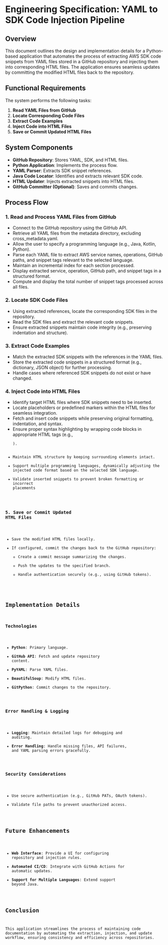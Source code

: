 # Engineering Specification: YAML to SDK Code Injection Pipeline

## Overview
This document outlines the design and implementation details for a Python-based application that automates the process of extracting AWS SDK code snippets from YAML files stored in a GitHub repository and injecting them into corresponding HTML files. The application ensures seamless updates by committing the modified HTML files back to the repository.

## Functional Requirements
The system performs the following tasks:

1. **Read YAML Files from GitHub**
2. **Locate Corresponding Code Files**
3. **Extract Code Examples**
4. **Inject Code into HTML Files**
5. **Save or Commit Updated HTML Files**

## System Components
- **GitHub Repository**: Stores YAML, SDK, and HTML files.
- **Python Application**: Implements the process flow.
- **YAML Parser**: Extracts SDK snippet references.
- **Java Code Locator**: Identifies and extracts relevant SDK code.
- **HTML Updater**: Injects extracted snippets into HTML files.
- **GitHub Committer (Optional)**: Saves and commits changes.

## Process Flow

### 1. Read and Process YAML Files from GitHub
- Connect to the GitHub repository using the GitHub API.
- Retrieve all YAML files from the metadata directory, excluding cross_metadata.yaml.
- Allow the user to specify a programming language (e.g., Java, Kotlin, Python).
- Parse each YAML file to extract AWS service names, operations, GitHub paths, and snippet tags relevant to the selected language.
- Maintain an incremental index for each section processed.
- Display extracted service, operation, GitHub path, and snippet tags in a structured format.
- Compute and display the total number of snippet tags processed across all files.


### 2. Locate SDK Code Files
- Using extracted references, locate the corresponding SDK files in the repository.
- Read the SDK files and extract the relevant code snippets.
- Ensure extracted snippets maintain code integrity (e.g., preserving indentation and structure).

### 3. Extract Code Examples
- Match the extracted SDK snippets with the references in the YAML files.
- Store the extracted code snippets in a structured format (e.g., dictionary, JSON object) for further processing.
- Handle cases where referenced SDK snippets do not exist or have changed.

### 4. Inject Code into HTML Files
- Identify target HTML files where SDK snippets need to be inserted.
- Locate placeholders or predefined markers within the HTML files for seamless integration.
- Fetch and insert code snippets while preserving original formatting, indentation, and syntax.
- Ensure proper syntax highlighting by wrapping code blocks in appropriate HTML tags (e.g., <pre><code>).
- Maintain HTML structure by keeping surrounding elements intact.
- Support multiple programming languages, dynamically adjusting the injected code format based on the selected SDK language.
- Validate inserted snippets to prevent broken formatting or incorrect placements

### 5. Save or Commit Updated HTML Files
- Save the modified HTML files locally.
- If configured, commit the changes back to the GitHub repository:
  - Create a commit message summarizing the changes.
  - Push the updates to the specified branch.
  - Handle authentication securely (e.g., using GitHub tokens).

## Implementation Details

### Technologies
- **Python**: Primary language.
- **GitHub API**: Fetch and update repository content.
- **PyYAML**: Parse YAML files.
- **BeautifulSoup**: Modify HTML files.
- **GitPython**: Commit changes to the repository.

### Error Handling & Logging
- **Logging**: Maintain detailed logs for debugging and auditing.
- **Error Handling**: Handle missing files, API failures, and YAML parsing errors gracefully.

### Security Considerations
- Use secure authentication (e.g., GitHub PATs, OAuth tokens).
- Validate file paths to prevent unauthorized access.

## Future Enhancements
- **Web Interface**: Provide a UI for configuring repository and injection rules.
- **Automated CI/CD**: Integrate with GitHub Actions for automatic updates.
- **Support for Multiple Languages**: Extend support beyond Java.

## Conclusion
This application streamlines the process of maintaining code documentation by automating the extraction, injection, and update workflow, ensuring consistency and efficiency across repositories.
